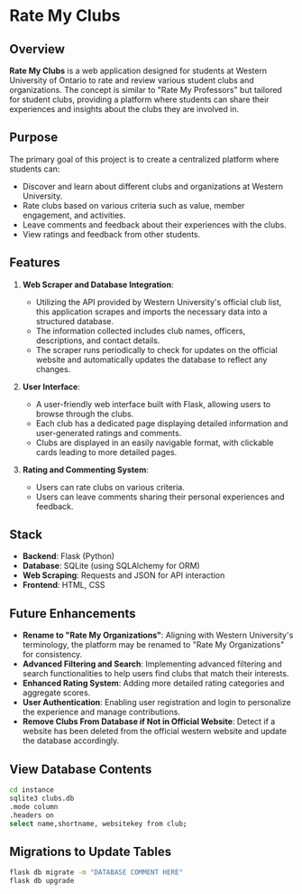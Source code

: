 # Rate My Clubs

## Overview

**Rate My Clubs** is a web application designed for students at Western University of Ontario to rate and review various student clubs and organizations. The concept is similar to "Rate My Professors" but tailored for student clubs, providing a platform where students can share their experiences and insights about the clubs they are involved in.

## Purpose

The primary goal of this project is to create a centralized platform where students can:
- Discover and learn about different clubs and organizations at Western University.
- Rate clubs based on various criteria such as value, member engagement, and activities.
- Leave comments and feedback about their experiences with the clubs.
- View ratings and feedback from other students.

## Features

1. **Web Scraper and Database Integration**:
   - Utilizing the API provided by Western University's official club list, this application scrapes and imports the necessary data into a structured database. 
   - The information collected includes club names, officers, descriptions, and contact details.
   - The scraper runs periodically to check for updates on the official website and automatically updates the database to reflect any changes.

2. **User Interface**:
   - A user-friendly web interface built with Flask, allowing users to browse through the clubs.
   - Each club has a dedicated page displaying detailed information and user-generated ratings and comments.
   - Clubs are displayed in an easily navigable format, with clickable cards leading to more detailed pages.

3. **Rating and Commenting System**:
   - Users can rate clubs on various criteria.
   - Users can leave comments sharing their personal experiences and feedback.

## Stack

- **Backend**: Flask (Python)
- **Database**: SQLite (using SQLAlchemy for ORM)
- **Web Scraping**: Requests and JSON for API interaction
- **Frontend**: HTML, CSS

## Future Enhancements

- **Rename to "Rate My Organizations"**: Aligning with Western University's terminology, the platform may be renamed to "Rate My Organizations" for consistency.
- **Advanced Filtering and Search**: Implementing advanced filtering and search functionalities to help users find clubs that match their interests.
- **Enhanced Rating System**: Adding more detailed rating categories and aggregate scores.
- **User Authentication**: Enabling user registration and login to personalize the experience and manage contributions.
- **Remove Clubs From Database if Not in Official Website**: Detect if a website has been deleted from the official western website and update the database accordingly.


## View Database Contents

```bash
cd instance
sqlite3 clubs.db
.mode column
.headers on
select name,shortname, websitekey from club;
```
## Migrations to Update Tables

```bash
flask db migrate -m "DATABASE COMMENT HERE"
flask db upgrade
```
